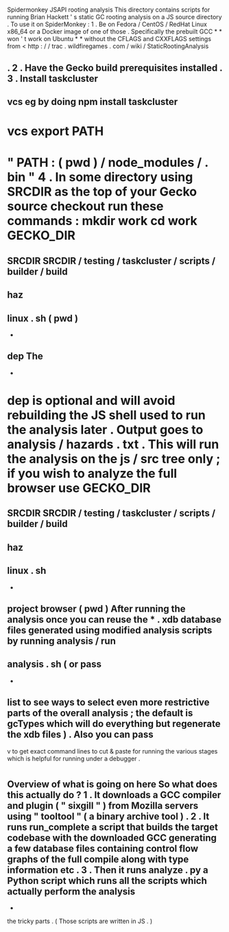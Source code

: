 #
Spidermonkey
JSAPI
rooting
analysis
This
directory
contains
scripts
for
running
Brian
Hackett
'
s
static
GC
rooting
analysis
on
a
JS
source
directory
.
To
use
it
on
SpiderMonkey
:
1
.
Be
on
Fedora
/
CentOS
/
RedHat
Linux
x86_64
or
a
Docker
image
of
one
of
those
.
Specifically
the
prebuilt
GCC
*
*
won
'
t
work
on
Ubuntu
*
*
without
the
CFLAGS
and
CXXFLAGS
settings
from
<
http
:
/
/
trac
.
wildfiregames
.
com
/
wiki
/
StaticRootingAnalysis
>
.
2
.
Have
the
Gecko
build
prerequisites
installed
.
3
.
Install
taskcluster
-
vcs
eg
by
doing
npm
install
taskcluster
-
vcs
export
PATH
=
"
PATH
:
(
pwd
)
/
node_modules
/
.
bin
"
4
.
In
some
directory
using
SRCDIR
as
the
top
of
your
Gecko
source
checkout
run
these
commands
:
mkdir
work
cd
work
GECKO_DIR
=
SRCDIR
SRCDIR
/
testing
/
taskcluster
/
scripts
/
builder
/
build
-
haz
-
linux
.
sh
(
pwd
)
-
-
dep
The
-
-
dep
is
optional
and
will
avoid
rebuilding
the
JS
shell
used
to
run
the
analysis
later
.
Output
goes
to
analysis
/
hazards
.
txt
.
This
will
run
the
analysis
on
the
js
/
src
tree
only
;
if
you
wish
to
analyze
the
full
browser
use
GECKO_DIR
=
SRCDIR
SRCDIR
/
testing
/
taskcluster
/
scripts
/
builder
/
build
-
haz
-
linux
.
sh
-
-
project
browser
(
pwd
)
After
running
the
analysis
once
you
can
reuse
the
*
.
xdb
database
files
generated
using
modified
analysis
scripts
by
running
analysis
/
run
-
analysis
.
sh
(
or
pass
-
-
list
to
see
ways
to
select
even
more
restrictive
parts
of
the
overall
analysis
;
the
default
is
gcTypes
which
will
do
everything
but
regenerate
the
xdb
files
)
.
Also
you
can
pass
-
v
to
get
exact
command
lines
to
cut
&
paste
for
running
the
various
stages
which
is
helpful
for
running
under
a
debugger
.
#
#
Overview
of
what
is
going
on
here
So
what
does
this
actually
do
?
1
.
It
downloads
a
GCC
compiler
and
plugin
(
"
sixgill
"
)
from
Mozilla
servers
using
"
tooltool
"
(
a
binary
archive
tool
)
.
2
.
It
runs
run_complete
a
script
that
builds
the
target
codebase
with
the
downloaded
GCC
generating
a
few
database
files
containing
control
flow
graphs
of
the
full
compile
along
with
type
information
etc
.
3
.
Then
it
runs
analyze
.
py
a
Python
script
which
runs
all
the
scripts
which
actually
perform
the
analysis
-
-
the
tricky
parts
.
(
Those
scripts
are
written
in
JS
.
)
